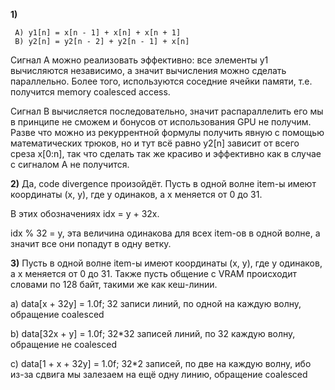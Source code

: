 **1)**

```
 A) y1[n] = x[n - 1] + x[n] + x[n + 1]
 B) y2[n] = y2[n - 2] + y2[n - 1] + x[n]
```


Сигнал A можно реализовать эффективно: все элементы y1 вычисляются независимо, а значит вычисления можно сделать 
параллельно. Более того, используются соседние ячейки памяти, т.е. получится memory coalesced access.

Сигнал B вычисляется последовательно, значит распараллелить его мы в принципе не сможем и бонусов от использования GPU 
не получим. Разве что можно из рекуррентной формулы получить явную с помощью математических трюков, но и тут всё равно 
y2[n] зависит от всего среза x[0:n], так что сделать так же красиво и эффективно как в случае с сигналом А не получится.

**2)** Да, code divergence произойдёт.
Пусть в одной волне item-ы имеют координаты (x, y), где y одинаков, а x меняется от 0 до 31.

В этих обозначениях idx = y + 32x.

idx % 32 = y, эта величина одинакова для всех item-ов в одной волне, а значит все они попадут в одну ветку.

**3)** Пусть в одной волне item-ы имеют координаты (x, y), где y одинаков, а x меняется от 0 до 31.
Также пусть общение с VRAM происходит словами по 128 байт, такими же как кеш-линии.

a) data[x + 32y] = 1.0f;
32 записи линий, по одной на каждую волну, обращение coalesced

b) data[32x + y] = 1.0f;
32*32 записей линий, по 32 каждую волну, обращение не coalesced

c) data[1 + x + 32y] = 1.0f;
32*2 записей, по две на каждую волну, ибо из-за сдвига мы залезаем на ещё одну линию, обращение coalesced



